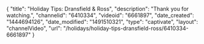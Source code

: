 {
    "title": "Holiday Tips:  Dransfield & Ross",
    "description": "Thank you for watching.",
    "channelid": "6410334",
    "videoid": "6661897",
    "date_created": "1444694126",
    "date_modified": "1491510321",
    "type": "captivate",
    "layout": "channelVideo",
    "url": "\/holidays\/holiday-tips-dransfield-ross\/6410334-6661897"
}